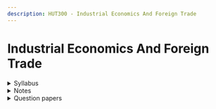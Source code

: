 ```yaml
---
description: HUT300 - Industrial Economics And Foreign Trade
---
```


# Industrial Economics And Foreign Trade

<details>

<summary>Syllabus</summary>

[HUT 300](https://drive.google.com/file/d/1qnF492yplugfv3lXkeuZ6_GyQDdj5Gha/view)

</details>

<details>

<summary>Notes</summary>

[Notes](https://drive.google.com/drive/folders/1W1BEQrq2e7rNAsx3xVuVjT_0AXTfJB9t)

</details>

<details>

<summary>Question papers</summary>



</details>
